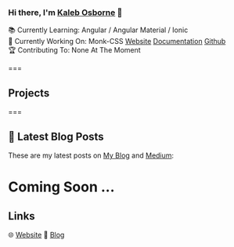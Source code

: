 
### Hi there, I'm [Kaleb Osborne](https://kalebosborne.com) 👋
 
📚 Currently Learning: Angular / Angular Material / Ionic <br>
🔨 Currently Working On: Monk-CSS [Website](http://monkcss.tk) [Documentation](http://monkcss.tk/documentation) [Github](https://github.com/kalebosborne/monk-css)<br>
🏆 Contributing To: None At The Moment <br>


===

## Projects

===

## 📝 Latest Blog Posts

These are my latest posts on [My Blog](https://blog.kalebosborne.com) and [Medium](https://medium.com/@kalebosborne):

Coming Soon ...
===

## Links

🌐 [Website](https://kalebosborne.com)
📝 [Blog](https://kalebosborne.com/blog)







